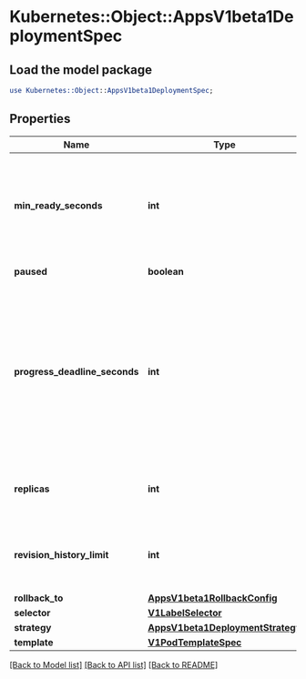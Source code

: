 # Kubernetes::Object::AppsV1beta1DeploymentSpec

## Load the model package
```perl
use Kubernetes::Object::AppsV1beta1DeploymentSpec;
```

## Properties
Name | Type | Description | Notes
------------ | ------------- | ------------- | -------------
**min_ready_seconds** | **int** | Minimum number of seconds for which a newly created pod should be ready without any of its container crashing, for it to be considered available. Defaults to 0 (pod will be considered available as soon as it is ready) | [optional] 
**paused** | **boolean** | Indicates that the deployment is paused. | [optional] 
**progress_deadline_seconds** | **int** | The maximum time in seconds for a deployment to make progress before it is considered to be failed. The deployment controller will continue to process failed deployments and a condition with a ProgressDeadlineExceeded reason will be surfaced in the deployment status. Note that progress will not be estimated during the time a deployment is paused. Defaults to 600s. | [optional] 
**replicas** | **int** | Number of desired pods. This is a pointer to distinguish between explicit zero and not specified. Defaults to 1. | [optional] 
**revision_history_limit** | **int** | The number of old ReplicaSets to retain to allow rollback. This is a pointer to distinguish between explicit zero and not specified. Defaults to 2. | [optional] 
**rollback_to** | [**AppsV1beta1RollbackConfig**](AppsV1beta1RollbackConfig.md) |  | [optional] 
**selector** | [**V1LabelSelector**](V1LabelSelector.md) |  | [optional] 
**strategy** | [**AppsV1beta1DeploymentStrategy**](AppsV1beta1DeploymentStrategy.md) |  | [optional] 
**template** | [**V1PodTemplateSpec**](V1PodTemplateSpec.md) |  | 

[[Back to Model list]](../README.md#documentation-for-models) [[Back to API list]](../README.md#documentation-for-api-endpoints) [[Back to README]](../README.md)


